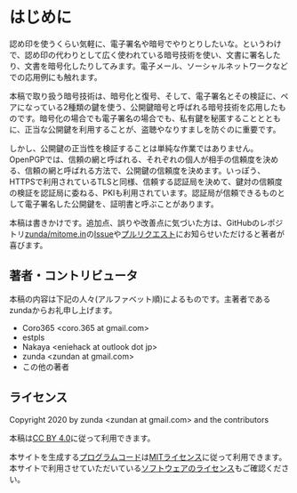 # はじめに
認め印を使うくらい気軽に、電子署名や暗号でやりとりしたいな。というわけで、認め印の代わりとして広く使われている暗号技術を使い、文書に署名したり、文書を暗号化したりしてみます。電子メール、ソーシャルネットワークなどでの応用例にも触れます。

本稿で取り扱う暗号技術は、暗号化と復号、そして、電子署名とその検証に、ペアになっている2種類の鍵を使う、公開鍵暗号と呼ばれる暗号技術を応用したものです。暗号化の場合でも電子署名の場合でも、私有鍵を秘匿することとともに、正当な公開鍵を利用することが、盗聴やなりすましを防ぐのに重要です。

しかし、公開鍵の正当性を検証することは単純な作業ではありません。OpenPGPでは、信頼の網と呼ばれる、それぞれの個人が相手の信頼度を決める、信頼の網と呼ばれる方法で、公開鍵の信頼度を決めます。いっぽう、HTTPSで利用されているTLSと同様、信頼する認証局を決めて、鍵対の信頼度の検証を認証局に委ねる、PKIも利用されています。認証局が信頼できるものとして電子署名した公開鍵を、証明書と呼ぶことがあります。

本稿は書きかけです。追加点、誤りや改善点に気づいた方は、GitHubのレポジトリ[zunda/mitome.in](https://github.com/zunda/mitome.in)の[Issue](https://github.com/zunda/mitome.in/issues)や[プルリクエスト](https://github.com/zunda/mitome.in/pulls)にお知らせいただけると著者が喜びます。

## 著者・コントリビュータ
本稿の内容は下記の人々(アルファベット順)によるものです。主著者であるzundaからお礼申し上げます。

- Coro365 &lt;coro.365 at gmail.com&gt;
- estpls
- Nakaya &lt;eniehack at outlook dot jp&gt;
- zunda &lt;zundan at gmail.com&gt;
- この他の著者

## ライセンス
Copyright 2020 by zunda &lt;zundan at gmail.com&gt; and the contributors

本稿は[CC BY 4.0](https://creativecommons.org/licenses/by/4.0/deed.ja)に従って利用できます。

本サイトを生成する[プログラムコード](https://github.com/zunda/mitome.in)は[MITライセンス](https://github.com/zunda/mitome.in/blob/master/LICENSE)に従って利用できます。本サイトで利用させていただいている[ソフトウェアのライセンス](https://github.com/zunda/mitome.in/blob/master/LICENSES)もご確認ください。

